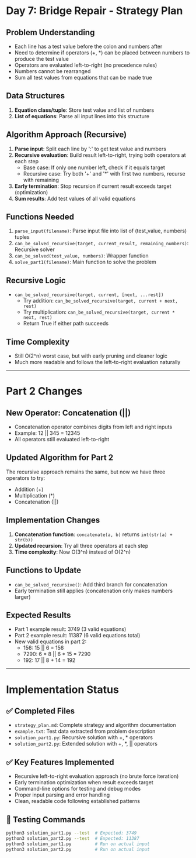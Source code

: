 # Day 7: Bridge Repair - Strategy Plan

## Problem Understanding
- Each line has a test value before the colon and numbers after
- Need to determine if operators (+, *) can be placed between numbers to produce the test value
- Operators are evaluated left-to-right (no precedence rules)
- Numbers cannot be rearranged
- Sum all test values from equations that can be made true

## Data Structures
1. **Equation class/tuple**: Store test value and list of numbers
2. **List of equations**: Parse all input lines into this structure

## Algorithm Approach (Recursive)
1. **Parse input**: Split each line by ':' to get test value and numbers
2. **Recursive evaluation**: Build result left-to-right, trying both operators at each step
   - Base case: If only one number left, check if it equals target
   - Recursive case: Try both '+' and '*' with first two numbers, recurse with remaining
3. **Early termination**: Stop recursion if current result exceeds target (optimization)
4. **Sum results**: Add test values of all valid equations

## Functions Needed
1. `parse_input(filename)`: Parse input file into list of (test_value, numbers) tuples
2. `can_be_solved_recursive(target, current_result, remaining_numbers)`: Recursive solver
3. `can_be_solved(test_value, numbers)`: Wrapper function
4. `solve_part1(filename)`: Main function to solve the problem

## Recursive Logic
- `can_be_solved_recursive(target, current, [next, ...rest])`
  - Try addition: `can_be_solved_recursive(target, current + next, rest)`
  - Try multiplication: `can_be_solved_recursive(target, current * next, rest)`
  - Return True if either path succeeds

## Time Complexity
- Still O(2^n) worst case, but with early pruning and cleaner logic
- Much more readable and follows the left-to-right evaluation naturally

---

# Part 2 Changes

## New Operator: Concatenation (||)
- Concatenation operator combines digits from left and right inputs
- Example: 12 || 345 = 12345
- All operators still evaluated left-to-right

## Updated Algorithm for Part 2
The recursive approach remains the same, but now we have three operators to try:
- Addition (+)
- Multiplication (*)
- Concatenation (||)

## Implementation Changes
1. **Concatenation function**: `concatenate(a, b)` returns `int(str(a) + str(b))`
2. **Updated recursion**: Try all three operators at each step
3. **Time complexity**: Now O(3^n) instead of O(2^n)

## Functions to Update
- `can_be_solved_recursive()`: Add third branch for concatenation
- Early termination still applies (concatenation only makes numbers larger)

## Expected Results
- Part 1 example result: 3749 (3 valid equations)
- Part 2 example result: 11387 (6 valid equations total)
- New valid equations in part 2:
  - 156: 15 || 6 = 156
  - 7290: 6 * 8 || 6 * 15 = 7290
  - 192: 17 || 8 + 14 = 192

---

# Implementation Status

## ✅ Completed Files
- `strategy_plan.md`: Complete strategy and algorithm documentation
- `example.txt`: Test data extracted from problem description
- `solution_part1.py`: Recursive solution with +, * operators
- `solution_part2.py`: Extended solution with +, *, || operators

## ✅ Key Features Implemented
- Recursive left-to-right evaluation approach (no brute force iteration)
- Early termination optimization when result exceeds target
- Command-line options for testing and debug modes
- Proper input parsing and error handling
- Clean, readable code following established patterns

## 🧪 Testing Commands
```bash
python3 solution_part1.py --test  # Expected: 3749
python3 solution_part2.py --test  # Expected: 11387
python3 solution_part1.py         # Run on actual input
python3 solution_part2.py         # Run on actual input
```